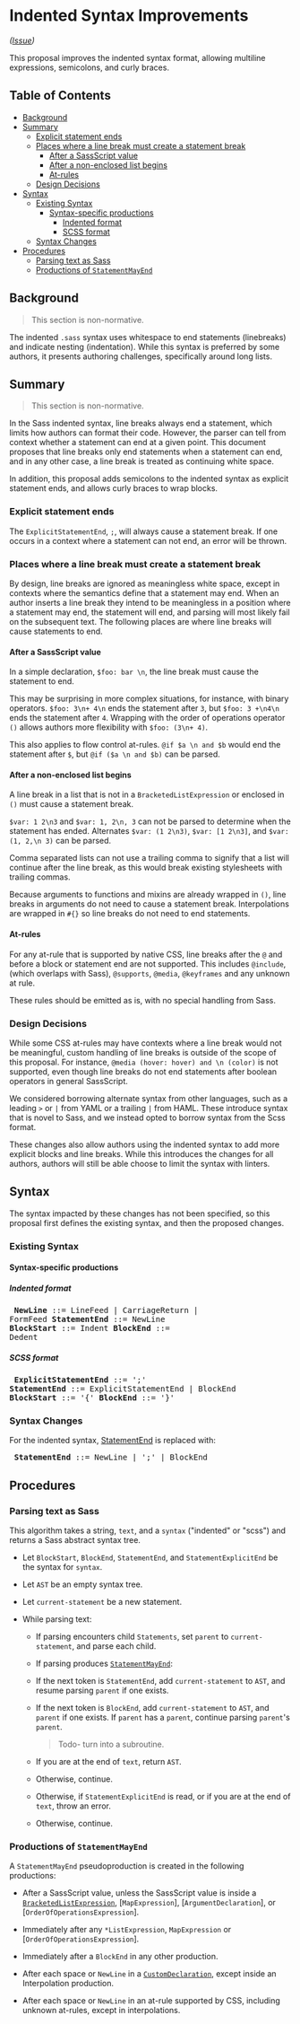 # Indented Syntax Improvements

*([Issue](https://github.com/sass/sass/issues/216))*

This proposal improves the indented syntax format, allowing multiline expressions, semicolons, and curly braces.

## Table of Contents

* [Background](#background)
* [Summary](#summary)
  * [Explicit statement ends](#explicit-statement-ends)
  * [Places where a line break must create a statement break](#places-where-a-line-break-must-create-a-statement-break)
    * [After a SassScript value](#after-a-sassscript-value)
    * [After a non-enclosed list begins](#after-a-non-enclosed-list-begins)
    * [At-rules](#at-rules)
  * [Design Decisions](#design-decisions)
* [Syntax](#syntax)
  * [Existing Syntax](#existing-syntax)
    * [Syntax-specific productions](#syntax-specific-productions)
      * [Indented format](#indented-format)
      * [SCSS format](#scss-format)
  * [Syntax Changes](#syntax-changes)
* [Procedures](#procedures)
  * [Parsing text as Sass](#parsing-text-as-sass)
  * [Productions of `StatementMayEnd`](#productions-of-statementmayend)

## Background

> This section is non-normative.

The indented `.sass` syntax uses whitespace to end statements (linebreaks) and
indicate nesting (indentation). While this syntax is preferred by some authors,
it presents authoring challenges, specifically around long lists.

## Summary

> This section is non-normative.

In the Sass indented syntax, line breaks always end a statement, which limits
how authors can format their code. However, the parser can tell from context
whether a statement can end at a given point. This document proposes that line
breaks only end statements when a statement can end, and in any other case, a
line break is treated as continuing white space.

In addition, this proposal adds semicolons to the indented syntax as explicit
statement ends, and allows curly braces to wrap blocks.

### Explicit statement ends

The `ExplicitStatementEnd`, `;`, will always cause a statement break. If one
occurs in a context where a statement can not end, an error will be thrown.

### Places where a line break must create a statement break

By design, line breaks are ignored as meaningless white space, except in
contexts where the semantics define that a statement may end. When an author
inserts a line break they intend to be meaningless in a position where a
statement may end, the statement will end, and parsing will most likely fail on
the subsequent text. The following places are where line breaks will cause
statements to end.

#### After a SassScript value

In a simple declaration, `$foo: bar \n`, the line break must cause the statement
to end.

This may be surprising in more complex situations, for instance, with binary
operators. `$foo: 3\n+ 4\n` ends the statement after `3`, but `$foo: 3 +\n4\n`
ends the statement after `4`. Wrapping with the order of operations operator
`()` allows authors more flexibility with `$foo: (3\n+ 4)`.

This also applies to flow control at-rules. `@if $a \n and $b` would end the
statement after `$`, but `@if ($a \n and $b)` can be parsed.

#### After a non-enclosed list begins

A line break in a list that is not in a `BracketedListExpression` or enclosed in `()` must
cause a statement break.

`$var: 1 2\n3` and `$var: 1, 2\n, 3` can not be parsed to determine when the
statement has ended. Alternates `$var: (1 2\n3)`, `$var: [1 2\n3]`, and `$var:
(1, 2,\n 3)` can be parsed.

Comma separated lists can not use a trailing comma to signify that a list will
continue after the line break, as this would break existing stylesheets with
trailing commas.

Because arguments to functions and mixins are already wrapped in `()`, line
breaks in arguments do not need to cause a statement break. Interpolations are
wrapped in `#{}` so line breaks do not need to end statements.

#### At-rules

For any at-rule that is supported by native CSS, line breaks after the `@` and
before a block or statement end are not supported. This includes `@include`,
(which overlaps with Sass), `@supports`, `@media`, `@keyframes` and any unknown at rule.

These rules should be emitted as is, with no special handling from Sass.

### Design Decisions

While some CSS at-rules may have contexts where a line break would not be
meaningful, custom handling of line breaks is outside of the scope of this
proposal. For instance, `@media (hover: hover) and \n (color)` is not supported,
even though line breaks do not end statements after boolean operators in general
SassScript.

We considered borrowing alternate syntax from other languages, such as a leading
`>` or `|` from YAML or a trailing `|` from HAML. These introduce syntax that is
novel to Sass, and we instead opted to borrow syntax from the Scss format.

These changes also allow authors using the indented syntax to add more explicit
blocks and line breaks. While this introduces the changes for all authors,
authors will still be able choose to limit the syntax with linters.

## Syntax

The syntax impacted by these changes has not been specified, so this proposal first defines the existing syntax, and then the proposed changes.

### Existing Syntax

#### Syntax-specific productions

##### Indented format

<x><pre>
**NewLine**        ::= LineFeed | CarriageReturn | FormFeed
**StatementEnd**   ::= NewLine
**BlockStart**     ::= Indent
**BlockEnd**       ::= Dedent
</pre></x>

##### SCSS format

<x><pre>
**ExplicitStatementEnd**   ::= ';'
**StatementEnd**           ::= ExplicitStatementEnd | BlockEnd
**BlockStart**             ::= '{'
**BlockEnd**               ::= '}'
</pre></x>

### Syntax Changes

For the indented syntax, [StatementEnd] is replaced with:

[StatementEnd]: #indented-format

<x><pre>
**StatementEnd**           ::= NewLine | ';' | BlockEnd
</pre></x>

## Procedures

### Parsing text as Sass

This algorithm takes a string, `text`, and a `syntax` ("indented" or "scss") and returns a Sass abstract syntax tree.

* Let `BlockStart`, `BlockEnd`, `StatementEnd`, and `StatementExplicitEnd` be
  the syntax for `syntax`.

* Let `AST` be an empty syntax tree.

* Let `current-statement` be a new statement.

* While parsing text:

  * If parsing encounters child `Statements`, set `parent` to
    `current-statement`, and parse each child.

  * If parsing produces [`StatementMayEnd`]:

  [`StatementMayEnd`]: #productions-of-statementmayend
  
  * If the next token is `StatementEnd`, add `current-statement` to `AST`, and resume parsing `parent` if one exists.

  * If the next token is `BlockEnd`, add `current-statement` to `AST`, and `parent` if one exists. If `parent` has a `parent`, continue parsing `parent`'s `parent`.

    > Todo- turn into a subroutine.

  * If you are at the end of `text`, return `AST`.

  * Otherwise, continue.

  * Otherwise, if `StatementExplicitEnd` is read, or if you are at the end of
    `text`, throw an error.

  * Otherwise, continue.

### Productions of `StatementMayEnd`

A `StatementMayEnd` pseudoproduction is created in the following productions:

* After a SassScript value, unless the SassScript value is inside a [`BracketedListExpression`], [`MapExpression`], [`ArgumentDeclaration`], or [`OrderOfOperationsExpression`].

[`BracketedListExpression`]: ../spec/types/list.md#syntax

* Immediately after any `*ListExpression`, `MapExpression` or [`OrderOfOperationsExpression`].

* Immediately after a `BlockEnd` in any other production.

* After each space or `NewLine` in a [`CustomDeclaration`], except inside an Interpolation production.

[`CustomDeclaration`]: ../spec/declarations.md#syntax

* After each space or `NewLine` in an at-rule supported by CSS, including unknown at-rules, except in interpolations.
